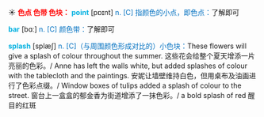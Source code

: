 ☀ <font color="red">**色点 色带 色块：**</font>
<font color="sky blue">**point**</font> [pɒɪnt] 
<font color="#0070c0">n. [C] 指颜色的小点，即色点：</font>了解即可

<font color="sky blue">**bar**</font> [bɑː] 
<font color="#0070c0">n. [C] 颜色带：</font>了解即可
           
<font color="sky blue">**splash**</font> [splæʃ]
<font color="#0070c0">n. [C]（与周围颜色形成对比的）小色块：</font>These flowers will give a splash of colour throughout the summer. 这些花会给整个夏天增添一片亮丽的色彩。/ Anne has left the walls white, but added splashes of colour with the tablecloth and the paintings. 安妮让墙壁维持白色，但用桌布及油画进行了色彩点缀。/ Window boxes of tulips added a splash of colour to the street. 窗台上一盒盒的郁金香为街道增添了一抹色彩。/ a bold splash of red 醒目的红斑

